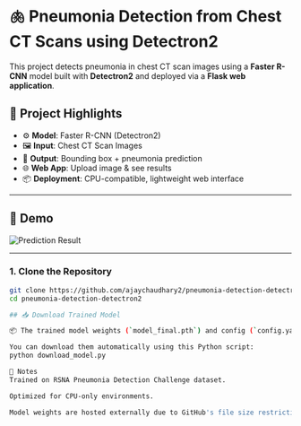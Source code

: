 # 🫁 Pneumonia Detection from Chest CT Scans using Detectron2

This project detects pneumonia in chest CT scan images using a **Faster R-CNN** model built with **Detectron2** and deployed via a **Flask web application**.

## 🚀 Project Highlights

- ⚙️ **Model**: Faster R-CNN (Detectron2)
- 🖼️ **Input**: Chest CT Scan Images
- 🧠 **Output**: Bounding box + pneumonia prediction
- 🌐 **Web App**: Upload image & see results
- 📦 **Deployment**: CPU-compatible, lightweight web interface

---

## 🧪 Demo

![Prediction Result](assets/demo_result.png)

---
### 1. Clone the Repository

```bash
git clone https://github.com/ajaychaudhary2/pneumonia-detection-detectron2.git
cd pneumonia-detection-detectron2

## 📥 Download Trained Model

📦 The trained model weights (`model_final.pth`) and config (`config.yaml`) are hosted on Google Drive.

You can download them automatically using this Python script:
python download_model.py

📌 Notes
Trained on RSNA Pneumonia Detection Challenge dataset.

Optimized for CPU-only environments.

Model weights are hosted externally due to GitHub's file size restrictions.



